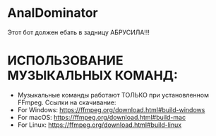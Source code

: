 # AnalDominator

Этот бот должен ебать в задницу АБРУСИЛА!!!

# ИСПОЛЬЗОВАНИЕ МУЗЫКАЛЬНЫХ КОМАНД:
- Музыкальные команды работают ТОЛЬКО при установленном FFmpeg.
Ссылки на скачивание: 
- For Windows: https://ffmpeg.org/download.html#build-windows
- For macOS: https://ffmpeg.org/download.html#build-mac
- For Linux: https://ffmpeg.org/download.html#build-linux

